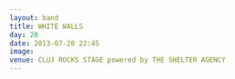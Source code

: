 ```yaml
---
layout: band
title: WHITE WALLS
day: 20
date: 2013-07-20 22:45
image: 
venue: CLUJ ROCKS STAGE powered by THE SHELTER AGENCY
---
```



